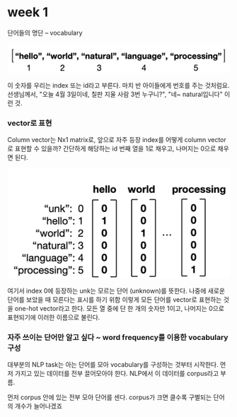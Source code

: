 # week 1
단어들의 명단 – vocabulary


![](1.png)

이 숫자를 우리는 index 또는 id라고 부른다. 마치 반 아이들에게 번호를 주는 것처럼요. 선생님께서, "오늘 4월 3일이네, 칠판 지울 사람 3번 누구니?", "네~ natural입니다" 이런 것.

### vector로 표현
Column vector는 Nx1 matrix로, 앞으로 자주 등장
index를 어떻게 column vector로 표현할 수 있을까? 간단하게 해당하는 id 번째 열을 1로 채우고, 나머지는 0으로 채우면 된다.

![](2.png)

여기서 index 0에 등장하는 unk는 모르는 단어 (unknown)를 뜻한다. 나중에 새로운 단어를 보았을 때 모른다는 표시를 하기 위함
이렇게 모든 단어를 vector로 표현하는 것을 one-hot vector라고 한다. 모든 열 중에 단 한 개의 숫자만 1이고, 나머지는 0으로 표현되기에 이러한 이름으로 불린다.


### 자주 쓰이는 단어만 알고 싶다 ~ word frequency를 이용한 vocabulary 구성

대부분의 NLP task는 아는 단어를 모아 vocabulary를 구성하는 것부터 시작한다. 먼저 가지고 있는 데이터를 전부 끌어모아야 한다. NLP에서 이 데이터를 corpus라고 부름.

먼저 corpus 안에 있는 전부 모아 단어를 센다. corpus가 크면 클수록 구별되는 단어의 개수가 늘어나겠죠
